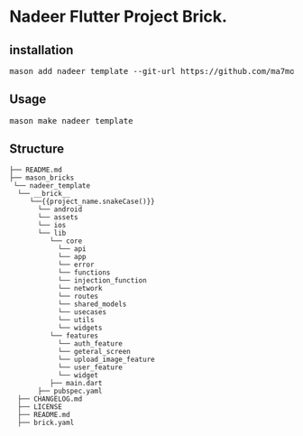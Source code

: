 # Nadeer Flutter Project Brick.

<h2>installation</h2>

<pre>mason add nadeer_template --git-url https://github.com/ma7moud3osman/mason_bricks --git-path ./nadeer_template</pre>

<h2>Usage</h2>

<pre>mason make nadeer_template</pre>

<h2>Structure</h2>

```
├── README.md
├── mason_bricks
 └── nadeer_template
  └── __brick__
     └──{{project_name.snakeCase()}}    
       └── android
       └── assets
       └── ios
       └── lib
          └── core
            └── api 
            └── app 
            └── error 
            └── functions 
            └── injection_function 
            └── network 
            └── routes 
            └── shared_models 
            └── usecases 
            └── utils 
            └── widgets 
          └── features
            └── auth_feature
            └── geteral_screen
            └── upload_image_feature
            └── user_feature
            └── widget
          ├── main.dart
       ├── pubspec.yaml
  ├── CHANGELOG.md
  ├── LICENSE
  ├── README.md
  ├── brick.yaml

```

